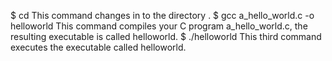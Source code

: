 $ cd <Your path>
This  command changes in to the directory .
$ gcc a_hello_world.c -o helloworld
This command compiles your C program a_hello_world.c, the resulting executable is called helloworld.
$ ./helloworld
This third command executes the executable called helloworld.

